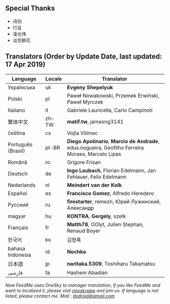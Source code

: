 ## Special Thanks
- 诗剑
- 行亘
- 凌光伟
- 淡空醉花

## Translators (Order by Update Date, last updated: 17 Apr 2019)
|Language   |Locale   |Translator|
|---        |---      |---|
|Українська |uk       |**Evgeny Shepelyuk**| 
|Polski     |pl       |Paweł Nowakowski, Przemek Erwiński, Paweł Myrczek| 
|Italiano   |it       |Gabriele Lauricella, Carlo Campinoti| 
|繁体中文   |zh-TW    |**matif.tw**, jamesng3141| 
|čeština    |cs       |Vojta Vilímec| 
|Português (Brasil) |pt-BR    |**Diego Apolinario**, **Marcio de Andrade**, edus.nogueira, Geofilho Ferreira Moraes, Marcelo Lipas| 
|Română     |ro       |Grigore Frisan| 
|Deutsch    |de       |**Ingo Laubach**, Florian Edelmann, Jan Fehlauer, Felix Edelmann| 
|Nederlands |nl       |**Meindert van der Kolk**| 
|Español    |es       |**Francisco Gomez**, Alfredo Heredero| 
|Pусский    |ru       |**firestarter**, remezn, Юрий Лужинский, Александр| 
|magyar     |hu       |**KONTRA**, **Gergely**, szelk| 
|Français   |fr       |**Matth78**, OOlyt, Julien Stephan, Renaud Boyer| 
|한국어      |ko      |김형록|
|bahasa Indonesia |id       |**Nochka**| 
|日本語     |jp       |**naritaka.5309**, Toshiharu Takamatsu| 
|فارسی      |fa       |Hashem Abadian| 

*Now FeedMe uses OneSky to manager translation, if you like FeedMe and want to localized it, please visit <a href="https://oszvg1n.oneskyapp.com/collaboration/project/32907">oneskyapp</a> and join us. If language is not listed, please contact me. Mail : dxdroid@gmail.com*
